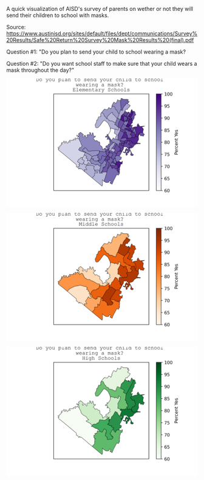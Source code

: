 A quick visualization of AISD's survey of parents on wether or not they will send their children to school with masks.

Source: https://www.austinisd.org/sites/default/files/dept/communications/Survey%20Results/Safe%20Return%20Survey%20Mask%20Results%20(final).pdf

Question #1: "Do you plan to send your child to school wearing a mask?

Question #2: "Do you want school staff to make sure that your child wears a mask throughout the day?"

![Elementary Schools](https://raw.githubusercontent.com/Charlie-Henry/ModalShift/master/visualizations/AISD%20Masks/Elementary%20Schools%20Q1.png)

![Middle Schools](https://raw.githubusercontent.com/Charlie-Henry/ModalShift/master/visualizations/AISD%20Masks/Middle%20Schools%20Q1.png)

![alt text](https://raw.githubusercontent.com/Charlie-Henry/ModalShift/master/visualizations/AISD%20Masks/High%20Schools%20Q1.png)
